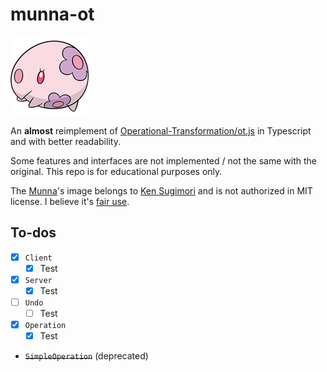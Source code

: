 # munna-ot
![517Munna_Dream.png](doc/517Munna_Dream.png)

An **almost** reimplement of [Operational-Transformation/ot.js](https://github.com/Operational-Transformation/ot.js) in Typescript and with better readability.

Some features and interfaces are not implemented / not the same with the original. This repo is for educational purposes only.

The [Munna](https://bulbapedia.bulbagarden.net/wiki/Munna_(Pok%C3%A9mon))'s image belongs to [Ken Sugimori](https://en.wikipedia.org/wiki/Ken_Sugimori) and is not authorized in MIT license. I believe it's [fair use](https://en.wikipedia.org/wiki/Fair_use).

## To-dos
* [x] `Client`
  * [x] Test
* [x] `Server`
  * [x] Test
* [ ] `Undo`
  * [ ] Test
* [x] `Operation`
  * [x] Test
* ~~`SimpleOperation`~~ (deprecated)
